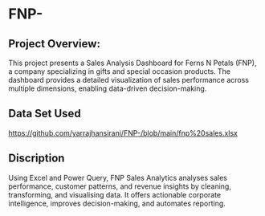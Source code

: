 # FNP-
## Project Overview:

This project presents a Sales Analysis Dashboard for Ferns N Petals (FNP), a company specializing in gifts and special occasion products. The dashboard provides a detailed visualization of sales performance across multiple dimensions, enabling data-driven decision-making.

## Data Set Used
https://github.com/yarrajhansirani/FNP-/blob/main/fnp%20sales.xlsx


## Discription
Using Excel and Power Query, FNP Sales Analytics analyses sales performance, customer patterns, and revenue insights by cleaning, transforming, and visualising data. It offers actionable corporate intelligence, improves decision-making, and automates reporting.

